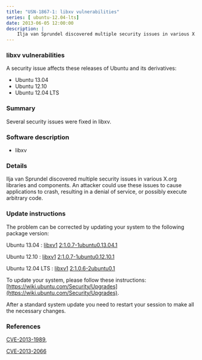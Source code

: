```yaml
---
title: "USN-1867-1: libxv vulnerabilities"
series: [ ubuntu-12.04-lts]
date: 2013-06-05 12:00:00
description: |
    Ilja van Sprundel discovered multiple security issues in various X.org libraries and components. An attacker could use these issues to cause applications to crash, resulting in a denial of service, or possibly execute arbitrary code. 
--- 
```

 
 


### libxv vulnerabilities

A security issue affects these releases of Ubuntu and its derivatives:

* Ubuntu 13.04
* Ubuntu 12.10
* Ubuntu 12.04 LTS

### Summary

Several security issues were fixed in libxv. 

### Software description

* libxv 

### Details

Ilja van Sprundel discovered multiple security issues in various X.org libraries and components. An attacker could use these issues to cause applications to crash, resulting in a denial of service, or possibly execute arbitrary code. 

### Update instructions

The problem can be corrected by updating your system to the following package version:

Ubuntu 13.04
 : [libxv1](https://launchpad.net/ubuntu/+source/libxv) <span> [2:1.0.7-1ubuntu0.13.04.1](https://launchpad.net/ubuntu/+source/libxv/2:1.0.7-1ubuntu0.13.04.1) </span> 

Ubuntu 12.10
 : [libxv1](https://launchpad.net/ubuntu/+source/libxv) <span> [2:1.0.7-1ubuntu0.12.10.1](https://launchpad.net/ubuntu/+source/libxv/2:1.0.7-1ubuntu0.12.10.1) </span> 

Ubuntu 12.04 LTS
 : [libxv1](https://launchpad.net/ubuntu/+source/libxv) <span> [2:1.0.6-2ubuntu0.1](https://launchpad.net/ubuntu/+source/libxv/2:1.0.6-2ubuntu0.1) </span> 

To update your system, please follow these instructions: [https://wiki.ubuntu.com/Security/Upgrades](https://wiki.ubuntu.com/Security/Upgrades).

After a standard system update you need to restart your session to make all the necessary changes. 

### References

 
 [CVE-2013-1989](http://people.ubuntu.com/~ubuntu-security/cve/CVE-2013-1989), 

 [CVE-2013-2066](http://people.ubuntu.com/~ubuntu-security/cve/CVE-2013-2066)
 

